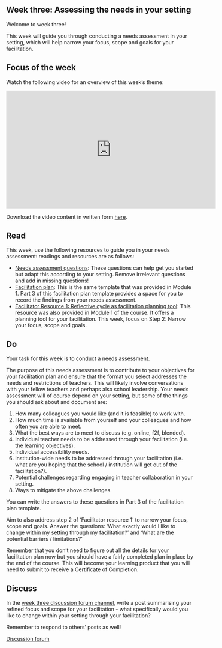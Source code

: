 ## Week three: Assessing the needs in your setting



Welcome to week three!

This week will guide you through conducting a needs assessment in your setting, which will help narrow your focus, scope and goals for your facilitation.



## Focus of the week

Watch the following video for an overview of this week’s theme:

<iframe width="560" height="315" src="https://www.youtube.com/embed/kdIGE9Zm_Hw" title="YouTube video player" frameborder="0" allow="accelerometer; autoplay; clipboard-write; encrypted-media; gyroscope; picture-in-picture" allowfullscreen></iframe>

Download the video content in written form [here](https://mbrugha.github.io/course-in-a-box/img/Wk3_video_content.pdf).



## Read

This week, use the following resources to guide you in your needs assessment: readings and resources are as follows:

* [Needs assessment questions](https://mbrugha.github.io/course-in-a-box/img/Facilitator_Resource_1A.pdf): These questions can help get you started but adapt this according to your setting. Remove irrelevant questions and add in missing questions!
* [Facilitation plan](https://mbrugha.github.io/course-in-a-box/img/Facilitation_plan_template.docx): This is the same template that was provided in Module 1. Part 3 of this facilitation plan template provides a space for you to record the findings from your needs assessment.
* [Facilitator Resource 1: Reflective cycle as facilitation planning tool](https://mbrugha.github.io/course-in-a-box/img/Resource1.pdf): This resource was also provided in Module 1 of the course. It offers a planning tool for your facilitation. This week, focus on Step 2: Narrow your focus, scope and goals.



## Do

Your task for this week is to conduct a needs assessment.

The purpose of this needs assessment is to contribute to your objectives for your facilitation plan and ensure that the format you select addresses the needs and restrictions of teachers. This will likely involve conversations with your fellow teachers and perhaps also school leadership. Your needs assessment will of course depend on your setting, but some of the things you should ask about and document are:

1.	How many colleagues you would like (and it is feasible) to work with.
2.	How much time is available from yourself and your colleagues and how often you are able to meet.
3.	What the best ways are to meet to discuss (e.g. online, f2f, blended).
4.	Individual teacher needs to be addressed through your facilitation (i.e. the learning objectives).
5.	Individual accessibility needs.
6.	Institution-wide needs to be addressed through your facilitation (i.e. what are you hoping that the school / institution will get out of the facilitation?).
7.	Potential challenges regarding engaging in teacher collaboration in your setting.
8.	Ways to mitigate the above challenges.

You can write the answers to these questions in Part 3 of the facilitation plan template.

Aim to also address step 2 of ‘Facilitator resource 1’ to narrow your focus, scope and goals. Answer the questions: ‘What exactly would I like to change within my setting through my facilitation?’ and ‘What are the potential barriers / limitations?’

Remember that you don’t need to figure out all the details for your facilitation plan now but you should have a fairly completed plan in place by the end of the course. This will become your learning product that you will need to submit to receive a Certificate of Completion.



## Discuss

In the [week three discussion forum channel](https://www.edudialogue.org/forum/facilitation-selfpaced/week-three-assessing-needs/), write a post summarising your refined focus and scope for your facilitation - what specifically would you like to change within your setting through your facilitation?

Remember to respond to others’ posts as well!

<a class="btn btn-primary" href="https://www.edudialogue.org/forum/facilitation-selfpaced/"><i class="fa fa-home"></i> Discussion forum</a>
<br/><br/>
